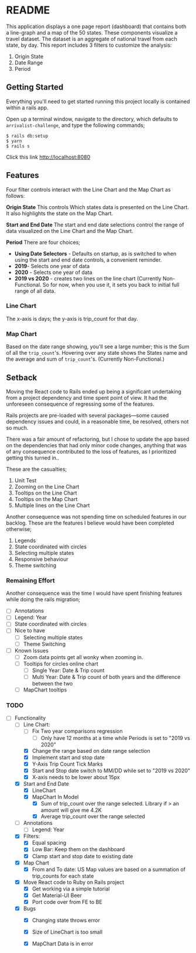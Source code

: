 # README
This application displays a one page report (dashboard) that contains both a line-graph and a map of the 50 states.
These components visualize a travel dataset. The dataset is an aggregate of national travel from each state, by day.
This report includes 3 filters to customize the analysis:
1. Origin State
2. Date Range
3. Period

## Getting Started
Everything you'll need to get started running this project
locally is contained within a rails app.

Open up a terminal window, navigate to the directory, which
defaults to `arrivalist-challenge`, and type the following
commands;

```
$ rails db:setup 
$ yarn
$ rails s
```

Click this link [http://localhost:8080](http://localhost:8080)

## Features

Four filter controls interact with the Line Chart and the Map Chart as follows:

__Origin State__
This controls Which states data is presented on the Line Chart. It also highlights the state on the Map Chart.

__Start and End Date__
The start and end date selections control the range of data visualized on the  Line Chart and the Map Chart.

__Period__
There are four choices;
* __Using Date Selectors__ - Defaults on startup, as is switched to when using the start and end date controls, a convenient reminder.
* __2019__- Selects one year of data
* __2020__ - Selects one year of data
* __2019 vs 2020__ - creates two lines on the line chart (Currently Non-Functional. So for now, when you use it, it sets you back to initial full range of all data.

### Line Chart
The x-axis is days; the y-axis is trip_count for that day.

### Map Chart
Based on the date range showing, you'll see a large number; this is the Sum of all the `trip_count`'s. Hovering over any state shows the States name and the average and sum of  `trip_count`'s. (Currently Non-Functional.)

## Setback

Moving the React code to Rails ended up being a significant undertaking from a project dependency and time spent point of view.
It had the unforeseen consequence of regressing some of the features.

Rails projects are pre-loaded with several packages—some caused dependency issues and could, in a reasonable time,  be resolved, others not so much.

There was a fair amount of refactoring, but I chose to update the app based on  the dependencies that had only minor code
changes, anything that was of any consequence contributed to the loss of features, as I prioritized getting this turned in..

These are the casualties;
1. Unit Test
2. Zooming on the Line Chart
3. Tooltips on the Line Chart
4. Tooltips on the Map Chart
5. Multiple lines on the Line Chart

Another consequence was not spending time on scheduled features in our backlog.  These are the features I believe would have been completed otherwise;

1. Legends
2. State coordinated with circles
3. Selecting multiple states
4. Responsive behaviour
5. Theme switching

### Remaining Effort
Another consequence was the time I would have spent finishing features while doing the
rails migration;
* [ ]  Annotations
* [ ] Legend: Year
* [ ] State coordinated with circles
* [ ] Nice to have
  * [ ] Selecting multiple states
  * [ ] Theme Switching

* [ ] Known Issues
  * [ ] Zoom data points get all wonky when zooming in.
  * [ ] Tooltips for circles online chart
    * [ ] Single Year: Date & Trip count
    * [ ] Multi Year: Date & Trip count of both years and the difference between the two
  * [ ] MapChart tooltips

### TODO
* [ ] Functionality
  * [ ] Line Chart:
    * [ ] Fix Two year comparisons regression
      * [ ] Only have 12 months at a time while Periods is set to "2019 vs 2020"
    * [x] Change the range based on date range selection
    * [x] Implement start and stop date
    * [x] Y-Axis Trip Count Tick Marks
    * [x] Start and Stop date switch to MM/DD while set to "2019 vs 2020"
    * [x] X-axis needs to be lower about 15px
  * [x] Start and End Date
    * [x] LineChart
    * [x] MapChart In Model
      * [x] Sum of trip_count over the range selected. Library if > an amount will give me 4.2K
      * [x] Average trip_count over the range selected
  * [ ] Annotations
    * [ ] Legend: Year
  * [x] Filters:
    * [x] Equal spacing
    * [x] Low Bar: Keep them on the dashboard
    * [x] Clamp start and stop date to existing date
  * [x] Map Chart
    * [x] From and To date: US Map values are based on a summation of trip_counts for each state
  * [x] Move React code to Ruby on Rails project
    * [x] Get working via a simple tutorial
    * [x] Get Material-UI Beer
    * [x] Port code over from FE to BE
  * [x] Bugs
    * [x] Changing state throws error
    * [x] Size of LineChart is too small
    * [x] MapChart Data is in error


